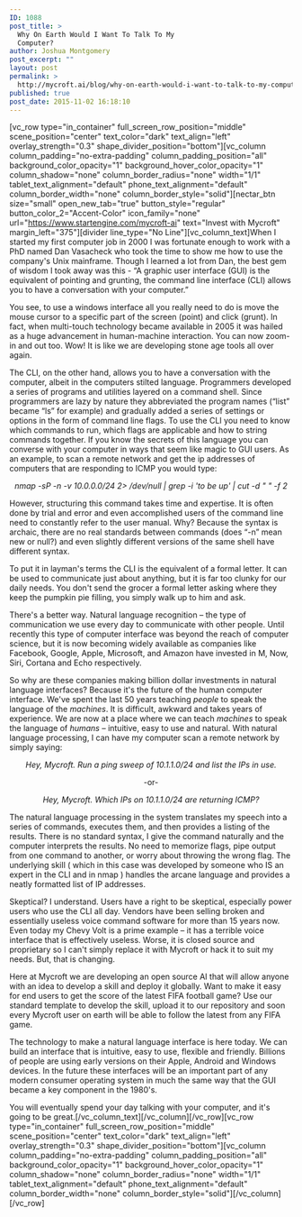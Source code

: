 ```yaml
---
ID: 1088
post_title: >
  Why On Earth Would I Want To Talk To My
  Computer?
author: Joshua Montgomery
post_excerpt: ""
layout: post
permalink: >
  http://mycroft.ai/blog/why-on-earth-would-i-want-to-talk-to-my-computer/
published: true
post_date: 2015-11-02 16:18:10
---
```

[vc_row type="in_container" full_screen_row_position="middle" scene_position="center" text_color="dark" text_align="left" overlay_strength="0.3" shape_divider_position="bottom"][vc_column column_padding="no-extra-padding" column_padding_position="all" background_color_opacity="1" background_hover_color_opacity="1" column_shadow="none" column_border_radius="none" width="1/1" tablet_text_alignment="default" phone_text_alignment="default" column_border_width="none" column_border_style="solid"][nectar_btn size="small" open_new_tab="true" button_style="regular" button_color_2="Accent-Color" icon_family="none" url="https://www.startengine.com/mycroft-ai" text="Invest with Mycroft" margin_left="375"][divider line_type="No Line"][vc_column_text]When I started my first computer job in 2000 I was fortunate enough to work with a PhD named Dan Vasacheck who took the time to show me how to use the company's Unix mainframe. Though I learned a lot from Dan, the best gem of wisdom I took away was this - “A graphic user interface (GUI) is the equivalent of pointing and grunting, the command line interface (CLI) allows you to have a conversation with your computer.”

You see, to use a windows interface all you really need to do is move the mouse cursor to a specific part of the screen (point) and click (grunt). In fact, when multi-touch technology became available in 2005 it was hailed as a huge advancement in human-machine interaction. You can now zoom-in and out too. Wow! It is like we are developing stone age tools all over again.

The CLI, on the other hand, allows you to have a conversation with the computer, albeit in the computers stilted language. Programmers developed a series of programs and utilities layered on a command shell. Since programmers are lazy by nature they abbreviated the program names (“list” became “ls” for example) and gradually added a series of settings or options in the form of command line flags. To use the CLI you need to know which commands to run, which flags are applicable and how to string commands together. If you know the secrets of this language you can converse with your computer in ways that seem like magic to GUI users. As an example, to scan a remote network and get the ip addresses of computers that are responding to ICMP you would type:
<p align="center"><i>nmap -sP -n -v 10.0.0.0/24 2&gt; /dev/null | grep -i 'to be up' | cut -d " " -f 2</i></p>
However, structuring this command takes time and expertise. It is often done by trial and error and even accomplished users of the command line need to constantly refer to the user manual. Why? Because the syntax is archaic, there are no real standards between commands (does “-n” mean new or null?) and even slightly different versions of the same shell have different syntax.

To put it in layman's terms the CLI is the equivalent of a formal letter. It can be used to communicate just about anything, but it is far too clunky for our daily needs. You don't send the grocer a formal letter asking where they keep the pumpkin pie filling, you simply walk up to him and ask.

There's a better way. Natural language recognition – the type of communication we use every day to communicate with other people. Until recently this type of computer interface was beyond the reach of computer science, but it is now becoming widely available as companies like Facebook, Google, Apple, Microsoft, and Amazon have invested in M, Now, Siri, Cortana and Echo respectively.

So why are these companies making billion dollar investments in natural language interfaces? Because it's the future of the human computer interface. We've spent the last 50 years teaching <i>people</i> to speak the language of the <i>machines</i>. It is difficult, awkward and takes years of experience. We are now at a place where we can teach <i>machines</i> to speak the language of <i>humans</i> – intuitive, easy to use and natural. With natural language processing, I can have my computer scan a remote network by simply saying:
<p align="center"><i>Hey, Mycroft. Run a ping sweep of 10.1.1.0/24 and list the IPs in use.</i></p>
<p align="center">-or-</p>
<p align="center"><i>Hey, Mycroft. Which IPs on 10.1.1.0/24 are returning ICMP?</i></p>
The natural language processing in the system translates my speech into a series of commands, executes them, and then provides a listing of the results. There is no standard syntax, I give the command naturally and the computer interprets the results. No need to memorize flags, pipe output from one command to another, or worry about throwing the wrong flag. The underlying skill ( which in this case was developed by someone who IS an expert in the CLI and in nmap ) handles the arcane language and provides a neatly formatted list of IP addresses.

Skeptical? I understand. Users have a right to be skeptical, especially power users who use the CLI all day. Vendors have been selling broken and essentially useless voice command software for more than 15 years now. Even today my Chevy Volt is a prime example – it has a terrible voice interface that is effectively useless. Worse, it is closed source and proprietary so I can't simply replace it with Mycroft or hack it to suit my needs. But, that is changing.

Here at Mycroft we are developing an open source AI that will allow anyone with an idea to develop a skill and deploy it globally. Want to make it easy for end users to get the score of the latest FIFA football game? Use our standard template to develop the skill, upload it to our repository and soon every Mycroft user on earth will be able to follow the latest from any FIFA game.

The technology to make a natural language interface is here today. We can build an interface that is intuitive, easy to use, flexible and friendly. Billions of people are using early versions on their Apple, Android and Windows devices. In the future these interfaces will be an important part of any modern consumer operating system in much the same way that the GUI became a key component in the 1980's.

You will eventually spend your day talking with your computer, and it's going to be great.[/vc_column_text][/vc_column][/vc_row][vc_row type="in_container" full_screen_row_position="middle" scene_position="center" text_color="dark" text_align="left" overlay_strength="0.3" shape_divider_position="bottom"][vc_column column_padding="no-extra-padding" column_padding_position="all" background_color_opacity="1" background_hover_color_opacity="1" column_shadow="none" column_border_radius="none" width="1/1" tablet_text_alignment="default" phone_text_alignment="default" column_border_width="none" column_border_style="solid"][/vc_column][/vc_row]